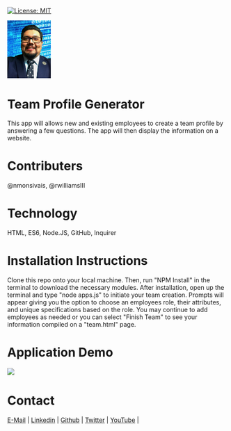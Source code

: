 [![License: MIT](https://img.shields.io/badge/License-MIT-yellow.svg)](https://opensource.org/licenses/MIT)

<img src="Assets\images\noemonsivaisprofilepic.png" width="100">

# Team Profile Generator
This app will allows new and existing employees to create a team profile by answering a few questions.  The app will then display the information on a website.

# Contributers

@nmonsivais, @rwilliamsIII

# Technology
HTML, ES6, Node.JS, GitHub, Inquirer

# Installation Instructions
Clone this repo onto your local machine.  Then, run "NPM Install" in the terminal to download the necessary modules.  After installation, open up the terminal and type "node apps.js" to initiate your team creation.  Prompts will appear giving you the option to choose an employees role, their attributes, and unique specifications based on the role.  You may continue to add employees as needed or you can select "Finish Team" to see your information compiled on a "team.html" page.

# Application Demo

<img src="Assets\gifs\teamprofilegendemofinal.gif" width="100">



# Contact
[E-Mail](Mailto:nmonsivais@gmail.com) |
[Linkedin](http://www.linkedin.com/in/nmonsivais) |
[Github](http://github.com/nmonsivais) |
[Twitter](http://www.twitter.com/trobadour_XP) |
[YouTube](http://www.youtube.com/c/Trobadour_XP) |